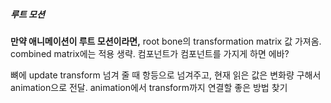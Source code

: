 ##### 루트 모션
**만약 애니메이션이 루트 모션이라면,** 
root bone의 transformation matrix 값 가져옴. combined matrix에는 적용 생략.
컴포넌트가 컴포넌트를 가지게 하면 에바?

뼈에 update transform 넘겨 줄 때 항등으로 넘겨주고, 현재 읽은 값은 변화량 구해서 animation으로 전달. animation에서 transform까지 연결할 좋은 방법 찾기
